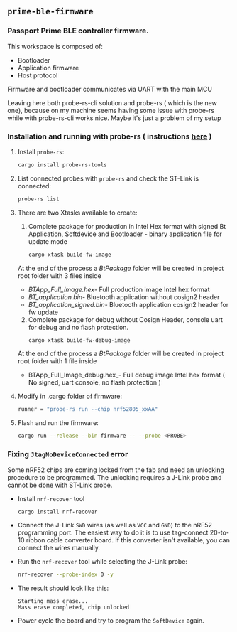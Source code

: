 ## `prime-ble-firmware`

### Passport Prime BLE controller firmware.

This workspace is composed of:

- Bootloader
- Application firmware
- Host protocol

Firmware and bootloader communicates via UART with the main MCU 

Leaving here both probe-rs-cli solution and probe-rs ( which is the new one), because on my machine seems having some issue with probe-rs while with probe-rs-cli works nice. Maybe it's just a problem of my setup

### Installation and running with probe-rs ( instructions [here](https://probe.rs/docs/getting-started/installation/) )

1. Install `probe-rs`:
   ```bash
   cargo install probe-rs-tools
   ```
   
2. List connected probes with `probe-rs` and check the ST-Link is connected:
   ```bash
   probe-rs list
   ```

3. There are two Xtasks available to create:
   1. Complete package for production in Intel Hex format with signed Bt Application, Softdevice and Bootloader - binary application file for update mode
      ```bash
      cargo xtask build-fw-image
      ```
   At the end of the process a *BtPackage* folder will be created in project root folder with 3 files inside
      * _BTApp_Full_Image.hex_- Full production image Intel hex format
      * _BT_application.bin_- Bluetooth application without cosign2 header
      * _BT_application_signed.bin_- Bluetooth application cosign2 header for fw update
   2. Complete package for debug without Cosign Header, console uart for debug and no flash protection.
      ```bash
      cargo xtask build-fw-debug-image
      ```
   At the end of the process a *BtPackage* folder will be created in project root folder with 1 file inside
      * BTApp_Full_Image_debug.hex_- Full debug image Intel hex format ( No signed, uart console, no flash protection )
   
4. Modify in .cargo folder of firmware:
   ```bash
   runner = "probe-rs run --chip nrf52805_xxAA"
   ```
   
5. Flash and run the firmware:
   ```bash
   cargo run --release --bin firmware -- --probe <PROBE>
   ```

### Fixing `JtagNoDeviceConnected` error

Some nRF52 chips are coming locked from the fab and need an unlocking procedure to be programmed.
The unlocking requires a J-Link probe and cannot be done with ST-Link probe.

- Install `nrf-recover` tool
  ```bash
  cargo install nrf-recover
  ```

- Connect the J-Link `SWD` wires (as well as `VCC` and `GND`) to the nRF52 programming port.
  The easiest way to do it is to use tag-connect 20-to-10 ribbon cable converter board.
  If this converter isn't available, you can connect the wires manually.

- Run the `nrf-recover` tool while selecting the J-Link probe:
  ```bash
  nrf-recover --probe-index 0 -y
  ```

- The result should look like this:
  ```
  Starting mass erase...
  Mass erase completed, chip unlocked
  ```

- Power cycle the board and try to program the `SoftDevice` again.
